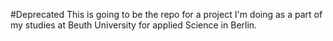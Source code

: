 #Deprecated
This is going to be the repo for a project I'm doing as a part of my studies at Beuth University for applied Science in Berlin.
